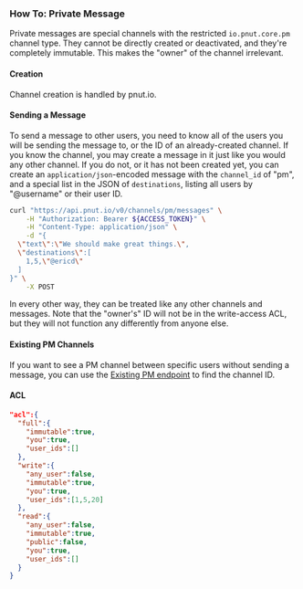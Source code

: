 ### How To: Private Message

Private messages are special channels with the restricted `io.pnut.core.pm` channel type. They cannot be directly created or deactivated, and they're completely immutable. This makes the "owner" of the channel irrelevant.


#### Creation

Channel creation is handled by pnut.io.


#### Sending a Message

To send a message to other users, you need to know all of the users you will be sending the message to, or the ID of an already-created channel. If you know the channel, you may create a message in it just like you would any other channel. If you do not, or it has not been created yet, you can create an `application/json`-encoded message with the `channel_id` of "pm", and a special list in the JSON of `destinations`, listing all users by "@username" or their user ID.

```bash
curl "https://api.pnut.io/v0/channels/pm/messages" \
    -H "Authorization: Bearer ${ACCESS_TOKEN}" \
    -H "Content-Type: application/json" \
    -d "{
  \"text\":\"We should make great things.\",
  \"destinations\":[
    1,5,\"@ericd\"
  ]
}" \
    -X POST
```

In every other way, they can be treated like any other channels and messages. Note that the "owner's" ID will not be in the write-access ACL, but they will not function any differently from anyone else.


#### Existing PM Channels

If you want to see a PM channel between specific users without sending a message, you can use the [Existing PM endpoint](../resources/channels/lookup#get-users-me-channels-existing_pm) to find the channel ID.


#### ACL
    
```json
"acl":{
  "full":{
    "immutable":true,
    "you":true,
    "user_ids":[]
  },
  "write":{
    "any_user":false,
    "immutable":true,
    "you":true,
    "user_ids":[1,5,20]
  },
  "read":{
    "any_user":false,
    "immutable":true,
    "public":false,
    "you":true,
    "user_ids":[]
  }
}
```